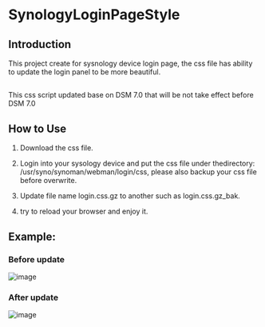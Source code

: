 # SynologyLoginPageStyle

## Introduction

This project create for sysnology device login page, the css file has ability to update the login panel to be more beautiful.

##
This css script updated base on DSM 7.0 that will be not take effect before DSM 7.0

## How to Use

1. Download the css file.
2. Login into your sysology device and put the css file under thedirectory: /usr/syno/synoman/webman/login/css, please also backup your css file before overwrite.
    
3. Update file name login.css.gz to another such as login.css.gz_bak.
4. try to reload your browser and enjoy it.


## Example:

### Before update
![image](https://github.com/RockTraveler/SynologyLoginPageStyle/blob/main/example/before.png)

### After update

![image](https://github.com/RockTraveler/SynologyLoginPageStyle/blob/main/example/after.png)
